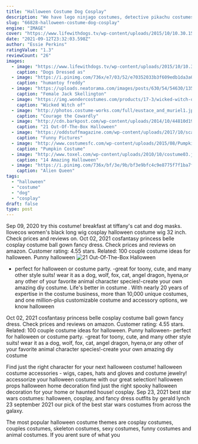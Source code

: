 ```yaml
---
title: "Halloween Costume Dog Cosplay"
description: "We have lego ninjago costumes, detective pikachu costumes, star wars, and more! we also have pet costumes so that your dog, cat, or anything in between can look just as dashing as you on halloween night. Sign up for email notifications to get the latest news on popular costumesyour friends will wonder how you got ready for halloween"
slug: "66828-halloween-costume-dog-cosplay"
engine: "IMAGE"
cover: "https://www.lifewithdogs.tv/wp-content/uploads/2015/10/10.30.15-Tim-Burton-Costumes4.jpg"
date: "2021-09-12T23:32:03.598Z"
author: "Essie Perkins"
ratingValue: "1.3"
reviewCount: "26"
images:
  - image: "https://www.lifewithdogs.tv/wp-content/uploads/2015/10/10.30.15-Tim-Burton-Costumes4.jpg"
    caption: "Dogs Dressed as"
  - image: "https://i.pinimg.com/736x/e7/03/52/e70352033b3f609edb1da3a04321ddb7--ladies-night-toys.jpg"
    caption: "humantoy freddy"
  - image: "https://uploads.neatorama.com/images/posts/630/54/54630/1352278668-0.jpg"
    caption: "Female Jack Skellington"
  - image: "https://img.wondercostumes.com/products/17-3/wicked-witch-of-the-west-womens-costume.jpg"
    caption: "Wicked Witch of"
  - image: "http://photos.costume-works.com/full/eustace_and_muriel1.jpg"
    caption: "Courage the Cowardly"
  - image: "http://cdn.barkpost.com/wp-content/uploads/2014/10/44810d1957f085cd10e15787a71e3867.jpg"
    caption: "21 Out-Of-The-Box Halloween"
  - image: "https://oddstuffmagazine.com/wp-content/uploads/2017/10/scary-cat-costume-650x688.jpg"
    caption: "Funny Pictures"
  - image: "http://www.costumesfc.com/wp-content/uploads/2015/08/Pumpkin-Costume.jpg"
    caption: "Pumpkin Costume"
  - image: "http://www.toxel.com/wp-content/uploads/2010/10/costume03.jpg"
    caption: "14 Amazing Halloween"
  - image: "https://i.pinimg.com/736x/bf/3e/9b/bf3e9bfc4c9e8775f7f1ba7f03ccf113--epic-cosplay-amazing-cosplay.jpg"
    caption: "Alien Queen"
tags:
  - "halloween"
  - "costume"
  - "dog"
  - "cosplay"
draft: false
type: post
---
```


Sep 09, 2020 try this costume! breakfast at tiffany's cat and dog masks.  Ilovecos women's black long wig cosplay halloween costume wig 32 inch. Check prices and reviews on. Oct 02, 2021 cosfantasy princess belle cosplay costume ball gown fancy dress. Check prices and reviews on amazon. Customer rating: 4.55 stars. Related: 100 couple costume ideas for halloween. Punny halloween
![21 Out-Of-The-Box Halloween](http://cdn.barkpost.com/wp-content/uploads/2014/10/44810d1957f085cd10e15787a71e3867.jpg "21 Out-Of-The-Box Halloween")

- perfect for halloween or costume party. -great for toony, cute, and many other style suits! wear it as a dog, wolf, fox, cat, angel dragon, hyena,or any other of your favorite animal character species!-create your own amazing diy costume. Life&#39;s better in costume . With nearly 20 years of expertise in the costume business, more than 10,000 unique costumes, and one million-plus customizable costume and accessory options, we know halloween
<!--inArticleAds-->

<!--galleryOne-->

Oct 02, 2021 cosfantasy princess belle cosplay costume ball gown fancy dress. Check prices and reviews on amazon. Customer rating: 4.55 stars. Related: 100 couple costume ideas for halloween. Punny halloween- perfect for halloween or costume party. -great for toony, cute, and many other style suits! wear it as a dog, wolf, fox, cat, angel dragon, hyena,or any other of your favorite animal character species!-create your own amazing diy costume
<!--inArticleAds-->

<!--galleryTwo-->

Find just the right character for your next halloween costume! halloween costume accessories - wigs, capes, hats and gloves and costume jewelry! accessorize your halloween costume with our great selection! halloween props halloween home decoration find just the right spooky halloween decoration for your home or haunted house! cosplay. Sep 23, 2021 best star wars costumes: halloween, cosplay, and fancy dress outfits by gerald lynch 23 september 2021 our pick of the best star wars costumes from across the galaxy.
<!--galleryThree-->

The most popular halloween costume themes are cosplay costumes, couples costumes, skeleton costumes, sexy costumes, funny costumes and animal costumes. If you arent sure of what you
